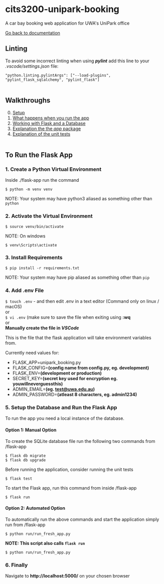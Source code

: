 # cits3200-unipark-booking
A car bay booking web application for UWA's UniPark office
<br>

[Go back to documentation](https://thomcleary.github.io/cits3200-unipark-booking/)

## Linting
To avoid some incorrect linting when using ***pylint*** add this line to your _.vscode/settings.json_ file:

` "python.linting.pylintArgs": ["--load-plugins", "pylint_flask_sqlalchemy", "pylint_flask"] `
<br><br>

## Walkthroughs

0. [Setup](https://youtu.be/_bJY0cp90w4)
1. [What happens when you run the app](https://youtu.be/aZ9d8qhxnsc)
2. [Working with Flask and a Database](https://youtu.be/tXokeftmGkE)
3. [Explanation the the _app_ package](https://youtu.be/pCmkMkBuaEE)
4. [Explanation of the unit tests](https://youtu.be/NuK26NFPl1E)
<br><br>

## To Run the Flask App


### 1. Create a Python Virtual Environment
Inside ./flask-app run the command

`$ python -m venv venv`

NOTE: Your system may have python3 aliased as something other than `python`

### 2. Activate the Virtual Environment
`$ source venv/bin/activate`

NOTE: On windows

`$ venv\Scripts\activate`

### 3. Install Requirements
`$ pip install -r requirements.txt`

NOTE: Your system may have pip aliased as something other than `pip`

### 4. Add .env File
`$ touch .env` - and then edit .env in a text editor (Command only on linux / macOS)<br>
or<br>
`$ vi .env` (make sure to save the file when exiting using **:wq**<br> 
or<br>
**Manually create the file in _VSCode_**

This is the file that the flask application will take environment variables from.

Currently need values for:
- FLASK_APP=unipark_booking.py
- FLASK_CONFIG=**(config name from config.py, eg. development)**
- FLASK_ENV=**(development or production)**
- SECRET_KEY=**(secret key used for encryption eg. youwillneverguessthis)**
- ADMIN_EMAIL=**(eg. test@uwa.edu.au)**
- ADMIN_PASSWORD=**(atleast 8 characters, eg. admin1234)**

### 5. Setup the Database and Run the Flask App
To run the app you need a local instance of the database. 

#### Option 1: Manual Option
To create the SQLite database file run the following two commands from /flask-app

`$ flask db migrate`  
`$ flask db upgrade`  

Before running the application, consider running the unit tests

`$ flask test`

To start the Flask app, run this command from inside /flask-app

`$ flask run`

#### Option 2: Automated Option
To automatically run the above commands and start the application simply run from /flask-app

`$ python run/run_fresh_app.py`

**NOTE: This script also calls `flask run`**

`$ python run/run_fresh_app.py`


### 6. Finally
Navigate to **http://localhost:5000/** on your chosen browser
